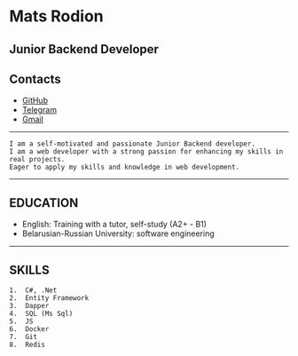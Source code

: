 # Mats Rodion

## Junior Backend Developer

## Contacts

-   [GitHub](https://github.com/MatsRodionDev?tab=repositories)
-   [Telegram](https://t.me/Matsonya_1)
-   [Gmail](https://rodion.mats11@gmail.com)

---

    I am a self-motivated and passionate Junior Backend developer.
    I am a web developer with a strong passion for enhancing my skills in real projects.
    Eager to apply my skills and knowledge in web development.

---

## EDUCATION

-   English: Training with a tutor, self-study (A2+ - B1)
-   Belarusian-Russian University: software engineering

---

## SKILLS

    1.  C#, .Net
    2.  Entity Framework
    3.  Dapper
    4.  SQL (Ms Sql)
    5.  JS
    6.  Docker
    7.  Git
    8.	Redis
